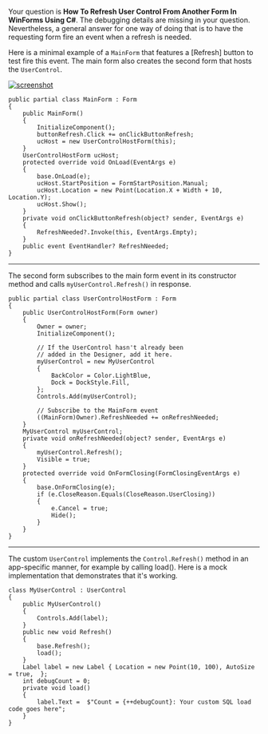 Your question is **How To Refresh User Control From Another Form In WinForms Using C#**. The debugging details are missing in your question. Nevertheless, a general answer for one way of doing that is to have the requesting form fire an event when a refresh is needed. 

Here is a minimal example of a `MainForm` that features a [Refresh] button to test fire this event. The main form also creates the second form that hosts the `UserControl`.

[![screenshot][1]][1]

    public partial class MainForm : Form
    {
        public MainForm()
        {
            InitializeComponent();
            buttonRefresh.Click += onClickButtonRefresh;
            ucHost = new UserControlHostForm(this);
        }
        UserControlHostForm ucHost;
        protected override void OnLoad(EventArgs e)
        {
            base.OnLoad(e);
            ucHost.StartPosition = FormStartPosition.Manual;
            ucHost.Location = new Point(Location.X + Width + 10, Location.Y);
            ucHost.Show();
        }
        private void onClickButtonRefresh(object? sender, EventArgs e)
        {
            RefreshNeeded?.Invoke(this, EventArgs.Empty);
        }
        public event EventHandler? RefreshNeeded;
    }

***
The second form subscribes to the main form event in its constructor method and calls `myUserControl.Refresh()` in response.

    public partial class UserControlHostForm : Form
    {
        public UserControlHostForm(Form owner)
        {
            Owner = owner;
            InitializeComponent();

            // If the UserControl hasn't already been
            // added in the Designer, add it here.
            myUserControl = new MyUserControl
            {
                BackColor = Color.LightBlue,
                Dock = DockStyle.Fill,
            };
            Controls.Add(myUserControl);

            // Subscribe to the MainForm event
            ((MainForm)Owner).RefreshNeeded += onRefreshNeeded;
        }
        MyUserControl myUserControl;
        private void onRefreshNeeded(object? sender, EventArgs e)
        {
            myUserControl.Refresh();
            Visible = true;
        }
        protected override void OnFormClosing(FormClosingEventArgs e)
        {
            base.OnFormClosing(e);
            if (e.CloseReason.Equals(CloseReason.UserClosing))
            {
                e.Cancel = true;
                Hide();
            }
        }
    }

 ***
The custom `UserControl` implements the `Control.Refresh()` method in an app-specific manner, for example by calling load(). Here is a mock implementation that demonstrates that it's working.

    class MyUserControl : UserControl
    {
        public MyUserControl()
        {
            Controls.Add(label);
        }
        public new void Refresh()
        {
            base.Refresh();
            load();
        }
        Label label = new Label { Location = new Point(10, 100), AutoSize = true,  };
        int debugCount = 0;
        private void load()
        {
            label.Text =  $"Count = {++debugCount}: Your custom SQL load code goes here";
        }
    }


  [1]: https://i.stack.imgur.com/FFEYt.png